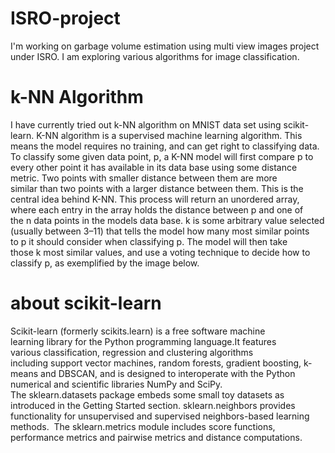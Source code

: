 # ISRO-project
I'm working on garbage volume estimation using multi view images project under ISRO. 
I am exploring various algorithms for image classification. 

# k-NN Algorithm
I have currently tried out k-NN algorithm on MNIST data set using scikit-learn. K-NN algorithm is a supervised machine learning algorithm. This means the model requires no training, and can get right to classifying data.
To classify some given data point, p, a K-NN model will first compare p to every other point it has available in its data base using some distance metric.
Two points with smaller distance between them are more similar than two points with a larger distance between them. This is the central idea behind K-NN.
This process will return an unordered array, where each entry in the array holds the distance between p and one of the n data points in the models data base.
k is some arbitrary value selected (usually between 3–11) that tells the model how many most similar points to p it should consider when classifying p. The model will then take those k most similar values, and use a voting technique to decide how to classify p, as exemplified by the image below.

# about scikit-learn
Scikit-learn (formerly scikits.learn) is a free software machine learning library for the Python programming language.It features various classification, regression and clustering algorithms including support vector machines, random forests, gradient boosting, k-means and DBSCAN, and is designed to interoperate with the Python numerical and scientific libraries NumPy and SciPy.
The sklearn.datasets package embeds some small toy datasets as introduced in the Getting Started section.
sklearn.neighbors provides functionality for unsupervised and supervised neighbors-based learning methods. 
The sklearn.metrics module includes score functions, performance metrics and pairwise metrics and distance computations.
	
	
	
	
	
